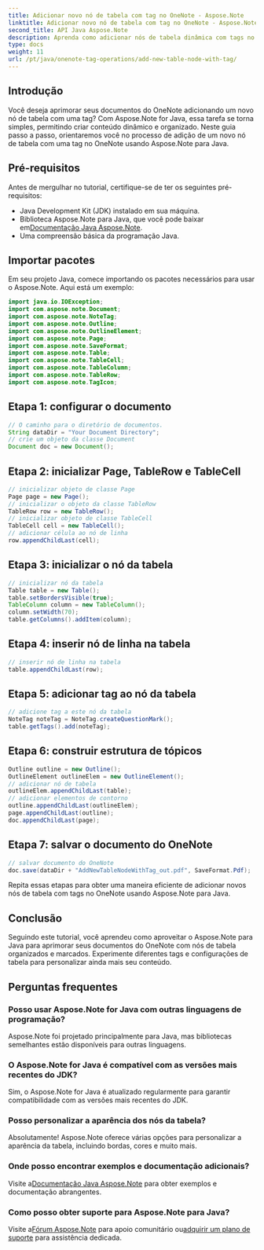 ```yaml
---
title: Adicionar novo nó de tabela com tag no OneNote - Aspose.Note
linktitle: Adicionar novo nó de tabela com tag no OneNote - Aspose.Note
second_title: API Java Aspose.Note
description: Aprenda como adicionar nós de tabela dinâmica com tags no OneNote usando Aspose.Note para Java. Melhore a organização de seus documentos sem esforço.
type: docs
weight: 11
url: /pt/java/onenote-tag-operations/add-new-table-node-with-tag/
---
```

## Introdução
Você deseja aprimorar seus documentos do OneNote adicionando um novo nó de tabela com uma tag? Com Aspose.Note for Java, essa tarefa se torna simples, permitindo criar conteúdo dinâmico e organizado. Neste guia passo a passo, orientaremos você no processo de adição de um novo nó de tabela com uma tag no OneNote usando Aspose.Note para Java.
## Pré-requisitos
Antes de mergulhar no tutorial, certifique-se de ter os seguintes pré-requisitos:
- Java Development Kit (JDK) instalado em sua máquina.
-  Biblioteca Aspose.Note para Java, que você pode baixar em[Documentação Java Aspose.Note](https://reference.aspose.com/note/java/).
- Uma compreensão básica da programação Java.
## Importar pacotes
Em seu projeto Java, comece importando os pacotes necessários para usar o Aspose.Note. Aqui está um exemplo:
```java
import java.io.IOException;
import com.aspose.note.Document;
import com.aspose.note.NoteTag;
import com.aspose.note.Outline;
import com.aspose.note.OutlineElement;
import com.aspose.note.Page;
import com.aspose.note.SaveFormat;
import com.aspose.note.Table;
import com.aspose.note.TableCell;
import com.aspose.note.TableColumn;
import com.aspose.note.TableRow;
import com.aspose.note.TagIcon;
```
## Etapa 1: configurar o documento
```java
// O caminho para o diretório de documentos.
String dataDir = "Your Document Directory";
// crie um objeto da classe Document
Document doc = new Document();
```
## Etapa 2: inicializar Page, TableRow e TableCell
```java
// inicializar objeto de classe Page
Page page = new Page();
// inicializar o objeto da classe TableRow
TableRow row = new TableRow();
// inicializar objeto de classe TableCell
TableCell cell = new TableCell();
// adicionar célula ao nó de linha
row.appendChildLast(cell);
```
## Etapa 3: inicializar o nó da tabela
```java
// inicializar nó da tabela
Table table = new Table();
table.setBordersVisible(true);
TableColumn column = new TableColumn();
column.setWidth(70);
table.getColumns().addItem(column);
```
## Etapa 4: inserir nó de linha na tabela
```java
// inserir nó de linha na tabela
table.appendChildLast(row);
```
## Etapa 5: adicionar tag ao nó da tabela
```java
// adicione tag a este nó da tabela
NoteTag noteTag = NoteTag.createQuestionMark();
table.getTags().add(noteTag);
```
## Etapa 6: construir estrutura de tópicos
```java
Outline outline = new Outline();
OutlineElement outlineElem = new OutlineElement();
// adicionar nó de tabela
outlineElem.appendChildLast(table);
// adicionar elementos de contorno
outline.appendChildLast(outlineElem);
page.appendChildLast(outline);
doc.appendChildLast(page);
```
## Etapa 7: salvar o documento do OneNote
```java
// salvar documento do OneNote
doc.save(dataDir + "AddNewTableNodeWithTag_out.pdf", SaveFormat.Pdf);
```
Repita essas etapas para obter uma maneira eficiente de adicionar novos nós de tabela com tags no OneNote usando Aspose.Note para Java.
## Conclusão
Seguindo este tutorial, você aprendeu como aproveitar o Aspose.Note para Java para aprimorar seus documentos do OneNote com nós de tabela organizados e marcados. Experimente diferentes tags e configurações de tabela para personalizar ainda mais seu conteúdo.
## Perguntas frequentes
### Posso usar Aspose.Note for Java com outras linguagens de programação?
Aspose.Note foi projetado principalmente para Java, mas bibliotecas semelhantes estão disponíveis para outras linguagens.
### O Aspose.Note for Java é compatível com as versões mais recentes do JDK?
Sim, o Aspose.Note for Java é atualizado regularmente para garantir compatibilidade com as versões mais recentes do JDK.
### Posso personalizar a aparência dos nós da tabela?
Absolutamente! Aspose.Note oferece várias opções para personalizar a aparência da tabela, incluindo bordas, cores e muito mais.
### Onde posso encontrar exemplos e documentação adicionais?
 Visite a[Documentação Java Aspose.Note](https://reference.aspose.com/note/java/) para obter exemplos e documentação abrangentes.
### Como posso obter suporte para Aspose.Note para Java?
 Visite a[Fórum Aspose.Note](https://forum.aspose.com/c/note/28) para apoio comunitário ou[adquirir um plano de suporte](https://purchase.aspose.com/buy) para assistência dedicada.